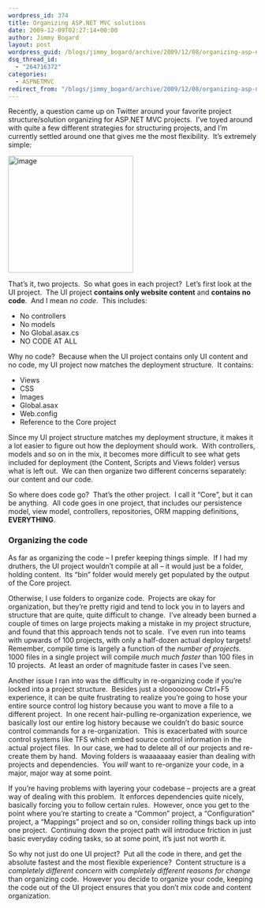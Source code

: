 ```yaml
---
wordpress_id: 374
title: Organizing ASP.NET MVC solutions
date: 2009-12-09T02:27:14+00:00
author: Jimmy Bogard
layout: post
wordpress_guid: /blogs/jimmy_bogard/archive/2009/12/08/organizing-asp-net-mvc-solutions.aspx
dsq_thread_id:
  - "264716372"
categories:
  - ASPNETMVC
redirect_from: "/blogs/jimmy_bogard/archive/2009/12/08/organizing-asp-net-mvc-solutions.aspx/"
---
```

Recently, a question came up on Twitter around your favorite project structure/solution organizing for ASP.NET MVC projects.&#160; I’ve toyed around with quite a few different strategies for structuring projects, and I’m currently settled around one that gives me the most flexibility.&#160; It’s extremely simple:

[<img style="border-bottom: 0px;border-left: 0px;border-top: 0px;border-right: 0px" border="0" alt="image" src="http://lostechies.com/content/jimmybogard/uploads/2011/03/image_thumb_71130189.png" width="253" height="237" />](http://lostechies.com/content/jimmybogard/uploads/2011/03/image_6B385DF0.png) 

That’s it, two projects.&#160; So what goes in each project?&#160; Let’s first look at the UI project.&#160; The UI project **contains only website content** and **contains no code**.&#160; And I mean _no code_.&#160; This includes:

  * No controllers
  * No models
  * No Global.asax.cs
  * NO CODE AT ALL

Why no code?&#160; Because when the UI project contains only UI content and no code, my UI project now matches the deployment structure.&#160; It contains:

  * Views
  * CSS
  * Images
  * Global.asax
  * Web.config
  * Reference to the Core project

Since my UI project structure matches my deployment structure, it makes it a lot easier to figure out how the deployment should work.&#160; With controllers, models and so on in the mix, it becomes more difficult to see what gets included for deployment (the Content, Scripts and Views folder) versus what is left out.&#160; We can then organize two different concerns separately: our content and our code.

So where does code go?&#160; That’s the other project.&#160; I call it “Core”, but it can be anything.&#160; All code goes in one project, that includes our persistence model, view model, controllers, repositories, ORM mapping definitions, **EVERYTHING**.

### Organizing the code

As far as organizing the code – I prefer keeping things simple.&#160; If I had my druthers, the UI project wouldn’t compile at all – it would just be a folder, holding content.&#160; Its “bin” folder would merely get populated by the output of the Core project.

Otherwise, I use folders to organize code.&#160; Projects are okay for organization, but they’re pretty rigid and tend to lock you in to layers and structure that are quite, quite difficult to change.&#160; I’ve already been burned a couple of times on large projects making a mistake in my project structure, and found that this approach tends not to scale.&#160; I’ve even run into teams with upwards of 100 projects, with only a half-dozen actual deploy targets!&#160; Remember, compile time is largely a function of the _number of projects._&#160; 1000 files in a single project will compile _much much faster_ than 100 files in 10 projects.&#160; At least an order of magnitude faster in cases I’ve seen.

Another issue I ran into was the difficulty in re-organizing code if you’re locked into a project structure.&#160; Besides just a sloooooooow Ctrl+F5 experience, it can be quite frustrating to realize you’re going to hose your entire source control log history because you want to move a file to a different project.&#160; In one recent hair-pulling re-organization experience, we basically lost our entire log history because we couldn’t do basic source control commands for a re-organization.&#160; This is exacerbated with source control systems like TFS which embed source control information in the actual project files.&#160; In our case, we had to delete all of our projects and re-create them by hand.&#160; Moving folders is waaaaaaay easier than dealing with projects and dependencies.&#160; You _will_ want to re-organize your code, in a major, major way at some point.

If you’re having problems with layering your codebase – projects are a great way of dealing with this problem.&#160; It enforces dependencies quite nicely, basically forcing you to follow certain rules.&#160; However, once you get to the point where you’re starting to create a “Common” project, a “Configuration” project, a “Mappings” project and so on, consider rolling things back up into one project.&#160; Continuing down the project path will introduce friction in just basic everyday coding tasks, so at some point, it’s just not worth it.

So why not just do one UI project?&#160; Put all the code in there, and get the absolute fastest and the most flexible experience?&#160; Content structure is a _completely different concern_ with _completely different reasons for change_ than organizing code.&#160; However you decide to organize your code, keeping the code out of the UI project ensures that you don’t mix code and content organization.